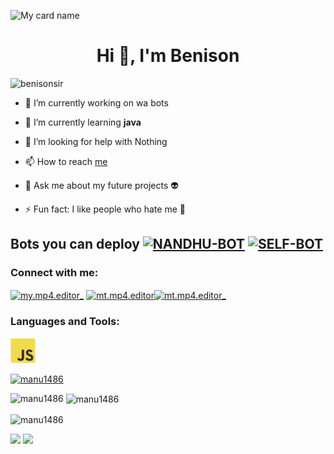

![My card name](https://cardivo.vercel.app/api?name=Benison&description=Hi,%20Welcome%20To%20My%20Profile%20❤&image=https://avatars.githubusercontent.com/u/96046934?v=4&s=10?v=4&backgroundColor=%23ecf0f1&instagram=mt.mp4.editor_&github=manu1486&twitter=&pattern=leaf&colorPattern=%23eaeaea)

<h1 align="center">Hi 👋, I'm Benison</h1>

<p align="left"> <img src="https://komarev.com/ghpvc/?username=benisonsir&label=Profile%20views&color=0e75b6&style=flat" alt="benisonsir" /> </p>

- 🔭 I’m currently working on wa bots

- 🌱 I’m currently learning **java**

- 🤝 I’m looking for help with Nothing

- 📫 How to reach [me](https://Wa.me/+917034958160?text=Hello%20Aᴄʜᴜ%20ʙʀᴏ)
- 💬 Ask me about my future projects 👽

- ⚡ Fun fact: I like people who hate me 🙂


## Bots you can deploy <a href="https://github.com/manu1486/Nandhukuttan-V1.git"><img title="NANDHU-BOT" src="https://img.shields.io/static/v1?label=Nandhu&message=Bot&color=black"></a> <a href="https://github.com/pepesir/PEPE-SIR"><img title="SELF-BOT" src="https://img.shields.io/static/v1?label=PEPE+&message=Bot&color=black"></a>

<h3 align="left">Connect with me:</h3>
<p align="left">
<a href="https://instagram.com/mt.mp4.editor_" target="blank"><img align="center" src="https://raw.githubusercontent.com/rahuldkjain/github-profile-readme-generator/master/src/images/icons/Social/instagram.svg" alt="my.mp4.editor_" height="30" width="40" /></a> <a href="https://youtube.com/channel/UCVJ9029PQ-gJBtFQZZ3AJuA" target="blank"><img align="center" src="https://raw.githubusercontent.com/rahuldkjain/github-profile-readme-generator/master/src/images/icons/Social/youtube.svg" alt="mt.mp4.editor" height="30" width="40" /></a><a href="https://chat.whatsapp.com/F3PMgcH6ZZD8QX2kGnrtsH" target="blank"><img align="center" src="https://raw.githubusercontent.com/rahuldkjain/github-profile-readme-generator/master/src/images/icons/Social/whatsapp.svg" alt="mt.mp4.editor_" height="30" width="40" /></a>

</p>

<h3 align="left">Languages and Tools:</h3>
<p align="left"> <a href="https://developer.mozilla.org/en-US/docs/Web/JavaScript" target="_blank" rel="noreferrer"> <img src="https://raw.githubusercontent.com/devicons/devicon/master/icons/javascript/javascript-original.svg" alt="javascript" width="40" height="40"/> </a> </p>

<p align="left"> <a href="https://github.com/ryo-ma/github-profile-trophy"><img src="https://github-profile-trophy.vercel.app/?username=manu1486" alt="manu1486" /></a> </p>

<p><img align="left" src="https://github-readme-stats.vercel.app/api/top-langs?username=manu1486&show_icons=true&locale=en&layout=compact" alt="manu1486" /></p>

<p>&nbsp;<img align="center" src="https://github-readme-stats.vercel.app/api?username=manu1486&show_icons=true&locale=en" alt="manu1486" /></p>

<p><img align="center" src="https://github-readme-streak-stats.herokuapp.com/?user=manu1486&" alt="manu1486" /></p>

<img src="https://github.com/SP-XD/SP-XD/blob/main/images/dino_rounded.gif?raw=true" href="https://github.com/SP-XD" />

<img src="https://github.com/SP-XD/SP-XD/blob/main/images/this_page_is.gif?raw=true"  width="400"/>

